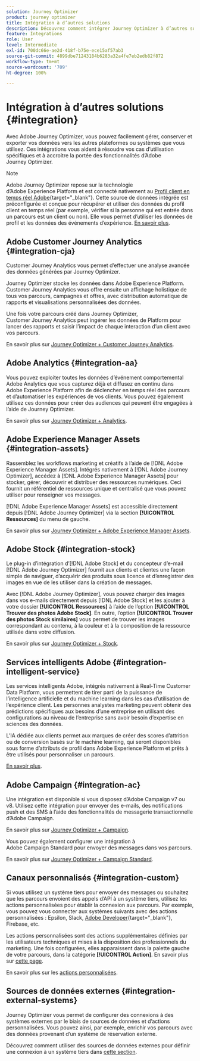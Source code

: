 ```yaml
---
solution: Journey Optimizer
product: journey optimizer
title: Intégration à d’autres solutions
description: Découvrez comment intégrer Journey Optimizer à d’autres solutions.
feature: Integrations
role: User
level: Intermediate
exl-id: 700dc66e-ae2d-418f-b75e-ece15af57ab3
source-git-commit: 4899dbe71243184b6283a32a4fe7eb2edb82f872
workflow-type: tm+mt
source-wordcount: '709'
ht-degree: 100%

---
```


# Intégration à d’autres solutions {#integration}

Avec Adobe Journey Optimizer, vous pouvez facilement gérer, conserver et exporter vos données vers les autres plateformes ou systèmes que vous utilisez. Ces intégrations vous aident à résoudre vos cas d’utilisation spécifiques et à accroitre la portée des fonctionnalités d’Adobe Journey Optimizer.

>[!NOTE]
>
> Adobe Journey Optimizer repose sur la technologie d’Adobe Experience Platform et est connecté nativement au [Profil client en temps réel Adobe](https://experienceleague.adobe.com/docs/experience-platform/profile/home.html?lang=fr){target="_blank"}. Cette source de données intégrée est préconfigurée et conçue pour récupérer et utiliser des données du profil client en temps réel (par exemple, vérifier si la personne qui est entrée dans un parcours est un client ou non). Elle vous permet d’utiliser les données de profil et les données des événements d’expérience. [En savoir plus](../datasource/adobe-experience-platform-data-source.md).
>

## Adobe Customer Journey Analytics {#integration-cja}

Customer Journey Analytics vous permet d’effectuer une analyse avancée des données générées par Journey Optimizer.

Journey Optimizer stocke les données dans Adobe Experience Platform. Customer Journey Analytics vous offre ensuite un affichage holistique de tous vos parcours, campagnes et offres, avec distribution automatique de rapports et visualisations personnalisées des données.

Une fois votre parcours créé dans Journey Optimizer, Customer Journey Analytics peut ingérer les données de Platform pour lancer des rapports et saisir l’impact de chaque interaction d’un client avec vos parcours.

En savoir plus sur [Journey Optimizer + Customer Journey Analytics](../reports/cja-ajo.md).

## Adobe Analytics {#integration-aa}

Vous pouvez exploiter toutes les données d’événement comportemental Adobe Analytics que vous capturez déjà et diffusez en continu dans Adobe Experience Platform afin de déclencher en temps réel des parcours et d’automatiser les expériences de vos clients. Vous pouvez également utilisez ces données pour créer des audiences qui peuvent être engagées à l’aide de Journey Optimizer.

En savoir plus sur [Journey Optimizer + Analytics](../event/about-analytics.md).


## Adobe Experience Manager Assets {#integration-assets}

Rassemblez les workflows marketing et créatifs à l’aide de [!DNL Adobe Experience Manager Assets]. Intégrés nativement à [!DNL Adobe Journey Optimizer], accédez à [!DNL Adobe Experience Manager Assets] pour stocker, gérer, découvrir et distribuer des ressources numériques. Ceci fournit un référentiel de ressources unique et centralisé que vous pouvez utiliser pour renseigner vos messages.

[!DNL Adobe Experience Manager Assets] est accessible directement depuis [!DNL Adobe Journey Optimizer] via la section **[!UICONTROL Ressources]** du menu de gauche.

En savoir plus sur [Journey Optimizer + Adobe Experience Manager Assets](../content-management/assets.md).


## Adobe Stock {#integration-stock}

Le plug-in d’intégration d’[!DNL Adobe Stock] et du concepteur d’e-mail [!DNL Adobe Journey Optimizer] fournit aux clients et clientes une façon simple de naviguer, d’acquérir des produits sous licence et d’enregistrer des images en vue de les utiliser dans la création de messages.

Avec [!DNL Adobe Journey Optimizer], vous pouvez charger des images dans vos e-mails directement depuis [!DNL Adobe Stock] et les ajouter à votre dossier **[!UICONTROL Ressources]** à l’aide de l’option **[!UICONTROL Trouver des photos Adobe Stock]**. En outre, l’option **[!UICONTROL Trouver des photos Stock similaires]** vous permet de trouver les images correspondant au contenu, à la couleur et à la composition de la ressource utilisée dans votre diffusion.

En savoir plus sur [Journey Optimizer + Stock](../content-management/stock.md).


## Services intelligents Adobe {#integration-intelligent-service}

Les services intelligents Adobe, intégrés nativement à Real-Time Customer Data Platform, vous permettent de tirer parti de la puissance de l’intelligence artificielle et du machine learning dans les cas d’utilisation de l’expérience client. Les personnes analystes marketing peuvent obtenir des prédictions spécifiques aux besoins d’une entreprise en utilisant des configurations au niveau de l’entreprise sans avoir besoin d’expertise en sciences des données.

L’IA dédiée aux clients permet aux marques de créer des scores d’attrition ou de conversion basés sur le machine learning, qui seront disponibles sous forme d’attributs de profil dans Adobe Experience Platform et prêts à être utilisés pour personnaliser un parcours.

[En savoir plus](../building-journeys/ai-services-overview.md).


## Adobe Campaign {#integration-ac}

Une intégration est disponible si vous disposez d’Adobe Campaign v7 ou v8. Utilisez cette intégration pour envoyer des e-mails, des notifications push et des SMS à l’aide des fonctionnalités de messagerie transactionnelle d’Adobe Campaign.

En savoir plus sur [Journey Optimizer + Campaign](../building-journeys/ajo-ac.md).

Vous pouvez également configurer une intégration à Adobe Campaign Standard pour envoyer des messages dans vos parcours.

En savoir plus sur [Journey Optimizer + Campaign Standard](../building-journeys/using-adobe-campaign-standard.md).

## Canaux personnalisés {#integration-custom}

Si vous utilisez un système tiers pour envoyer des messages ou souhaitez que les parcours envoient des appels d’API à un système tiers, utilisez les actions personnalisées pour établir la connexion aux parcours. Par exemple, vous pouvez vous connecter aux systèmes suivants avec des actions personnalisées : Epsilon, Slack, [Adobe Developer](https://developer.adobe.com){target="_blank"}, Firebase, etc.

Les actions personnalisées sont des actions supplémentaires définies par les utilisateurs techniques et mises à la disposition des professionnels du marketing. Une fois configurées, elles apparaissent dans la palette gauche de votre parcours, dans la catégorie **[!UICONTROL Action]**. En savoir plus sur [cette page](../building-journeys/about-journey-activities.md#action-activities).

En savoir plus sur les [actions personnalisées](../action/about-custom-action-configuration.md).

## Sources de données externes {#integration-external-systems}

Journey Optimizer vous permet de configurer des connexions à des systèmes externes par le biais de sources de données et d’actions personnalisées. Vous pouvez ainsi, par exemple, enrichir vos parcours avec des données provenant d’un système de réservation externe.

Découvrez comment utiliser des sources de données externes pour définir une connexion à un système tiers dans [cette section](../datasource/external-data-sources.md).
